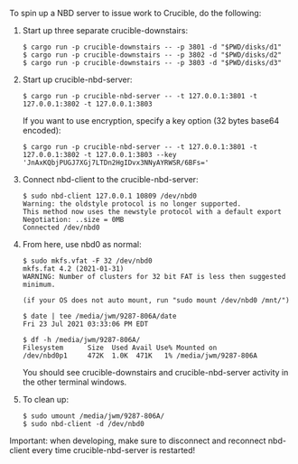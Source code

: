 To spin up a NBD server to issue work to Crucible, do the following:

1. Start up three separate crucible-downstairs:

       $ cargo run -p crucible-downstairs -- -p 3801 -d "$PWD/disks/d1"
       $ cargo run -p crucible-downstairs -- -p 3802 -d "$PWD/disks/d2"
       $ cargo run -p crucible-downstairs -- -p 3803 -d "$PWD/disks/d3"

1. Start up crucible-nbd-server:

       $ cargo run -p crucible-nbd-server -- -t 127.0.0.1:3801 -t 127.0.0.1:3802 -t 127.0.0.1:3803

   If you want to use encryption, specify a key option (32 bytes base64 encoded):

       $ cargo run -p crucible-nbd-server -- -t 127.0.0.1:3801 -t 127.0.0.1:3802 -t 127.0.0.1:3803 --key 'JnAxKQbjPUGJ7XGj7LTDn2HgIDvx3NNyAYRWSR/6BFs='

1. Connect nbd-client to the crucible-nbd-server:

       $ sudo nbd-client 127.0.0.1 10809 /dev/nbd0
       Warning: the oldstyle protocol is no longer supported.
       This method now uses the newstyle protocol with a default export
       Negotiation: ..size = 0MB
       Connected /dev/nbd0

1. From here, use nbd0 as normal:

       $ sudo mkfs.vfat -F 32 /dev/nbd0
       mkfs.fat 4.2 (2021-01-31)
       WARNING: Number of clusters for 32 bit FAT is less then suggested minimum.

       (if your OS does not auto mount, run "sudo mount /dev/nbd0 /mnt/")

       $ date | tee /media/jwm/9287-806A/date
       Fri 23 Jul 2021 03:33:06 PM EDT

       $ df -h /media/jwm/9287-806A/
       Filesystem      Size  Used Avail Use% Mounted on
       /dev/nbd0p1     472K  1.0K  471K   1% /media/jwm/9287-806A

   You should see crucible-downstairs and crucible-nbd-server activity in the other terminal windows.

1. To clean up:

       $ sudo umount /media/jwm/9287-806A/
       $ sudo nbd-client -d /dev/nbd0

Important: when developing, make sure to disconnect and reconnect nbd-client every time crucible-nbd-server is restarted!

